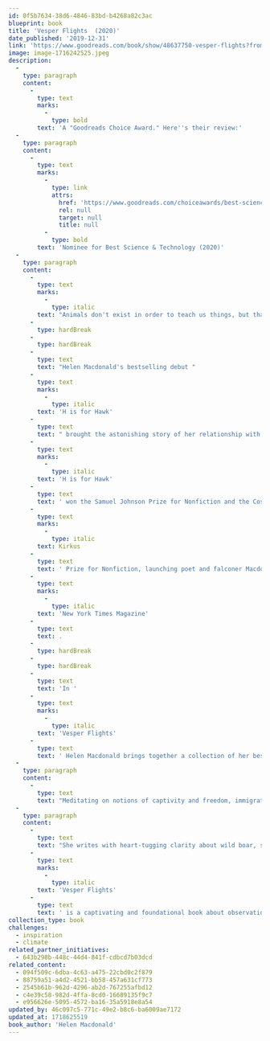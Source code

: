 ```yaml
---
id: 0f5b7634-38d6-4846-83bd-b4268a82c3ac
blueprint: book
title: 'Vesper Flights  (2020)'
date_published: '2019-12-31'
link: 'https://www.goodreads.com/book/show/48637750-vesper-flights?from_search=true&from_srp=true&qid=e9eOn5bsVd&rank=1'
image: image-1716242525.jpeg
description:
  -
    type: paragraph
    content:
      -
        type: text
        marks:
          -
            type: bold
        text: 'A "Goodreads Choice Award." Here''s their review:'
  -
    type: paragraph
    content:
      -
        type: text
        marks:
          -
            type: link
            attrs:
              href: 'https://www.goodreads.com/choiceawards/best-science-technology-books-2020'
              rel: null
              target: null
              title: null
          -
            type: bold
        text: 'Nominee for Best Science & Technology (2020)'
  -
    type: paragraph
    content:
      -
        type: text
        marks:
          -
            type: italic
        text: "Animals don't exist in order to teach us things, but that is what they have always done, and most of what they teach us is what we think we know about ourselves."
      -
        type: hardBreak
      -
        type: hardBreak
      -
        type: text
        text: "Helen Macdonald's bestselling debut "
      -
        type: text
        marks:
          -
            type: italic
        text: 'H is for Hawk'
      -
        type: text
        text: " brought the astonishing story of her relationship with goshawk Mabel to global critical acclaim and announced Macdonald as one of this century's most important and insightful nature writers. "
      -
        type: text
        marks:
          -
            type: italic
        text: 'H is for Hawk'
      -
        type: text
        text: ' won the Samuel Johnson Prize for Nonfiction and the Costa Book Award, and was a finalist for the National Book Critics Circle Award and the '
      -
        type: text
        marks:
          -
            type: italic
        text: Kirkus
      -
        type: text
        text: ' Prize for Nonfiction, launching poet and falconer Macdonald as our preeminent nature essayist, with a semi-regular column in the '
      -
        type: text
        marks:
          -
            type: italic
        text: 'New York Times Magazine'
      -
        type: text
        text: .
      -
        type: hardBreak
      -
        type: hardBreak
      -
        type: text
        text: 'In '
      -
        type: text
        marks:
          -
            type: italic
        text: 'Vesper Flights'
      -
        type: text
        text: ' Helen Macdonald brings together a collection of her best loved essays, along with new pieces on topics ranging from nostalgia for a vanishing countryside to the tribulations of farming ostriches to her own private vespers while trying to fall asleep. '
  -
    type: paragraph
    content:
      -
        type: text
        text: "Meditating on notions of captivity and freedom, immigration and flight, Helen invites us into her most intimate experiences: observing songbirds from the Empire State Building as they migrate through the Tribute of Light, watching tens of thousands of cranes in Hungary, seeking the last golden orioles in Suffolk's poplar forests. "
  -
    type: paragraph
    content:
      -
        type: text
        text: "She writes with heart-tugging clarity about wild boar, swifts, mushroom hunting, migraines, the strangeness of birds' nests, and the unexpected guidance and comfort we find when watching wildlife. By one of this century's most important and insightful nature writers, "
      -
        type: text
        marks:
          -
            type: italic
        text: 'Vesper Flights'
      -
        type: text
        text: ' is a captivating and foundational book about observation, fascination, time, memory, love and loss and how we make sense of the world around us.'
collection_type: book
challenges:
  - inspiration
  - climate
related_partner_initiatives:
  - 643b298b-448c-44d4-841f-cdbcd7b03dcd
related_content:
  - 094f509c-6dba-4c63-a475-22cbd0c2f879
  - 88759a51-a4d2-4521-bb58-457a631cf773
  - 2545b61b-962d-4296-ab2d-767255afbd12
  - c4e39c58-982d-4ffa-8cd0-16689135f9c7
  - e956626e-5095-4572-ba16-35a5918e8a54
updated_by: 46c097c5-771c-49e2-b8c6-ba6009ae7172
updated_at: 1718625519
book_author: 'Helen Macdonald'
---
```

